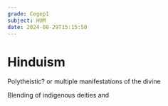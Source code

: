```yaml
---
grade: Cegep1
subject: HUM
date: 2024-08-29T15:15:50
---
```


# Hinduism

Polytheistic? or multiple manifestations of the divine

Blending of indigenous deities and 